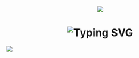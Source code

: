 <div align="center">
<img src="https://capsule-render.vercel.app/api?type=waving&height=140&color=0:ffc400,100:e62525&text=Luciano%20Jr&textBg=false&fontColor=ffffff&stroke=000000&fontSize=55&fontAlignY=63" /> </img>
<h1 href="https://git.io/typing-svg"><img src="https://readme-typing-svg.demolab.com?font=Fira+Code&size=28&pause=1000&color=F7DD09&center=true&vCenter=true&width=435&lines=Welcome+to+my+github+%F0%9F%9A%80;Bem+vindo+ao+meu+Github%F0%9F%9A%80" alt="Typing SVG" /></h1>
</div>


<picture>
  <source 
    srcset="https://github-readme-stats.vercel.app/api?username=Luciano-Jr&show_icons=true&theme=maroongold"
    media="(prefers-color-scheme: dark)"
  />
  <img align="center" src="https://github-readme-stats.vercel.app/api?username==Luciano-Jr&show_icons=true" />
</picture>
  <!--
**Luciano-Jr/Luciano-Jr** is a ✨ _special_ ✨ repository because its `README.md` (this file) appears on your GitHub profile.

Here are some ideas to get you started:

- 🔭 I’m currently working on ...
- 🌱 I’m currently learning ...
- 👯 I’m looking to collaborate on ...
- 🤔 I’m looking for help with ...
- 💬 Ask me about ...
- 📫 How to reach me: ...
- 😄 Pronouns: ...
- ⚡ Fun fact: ...
-->
